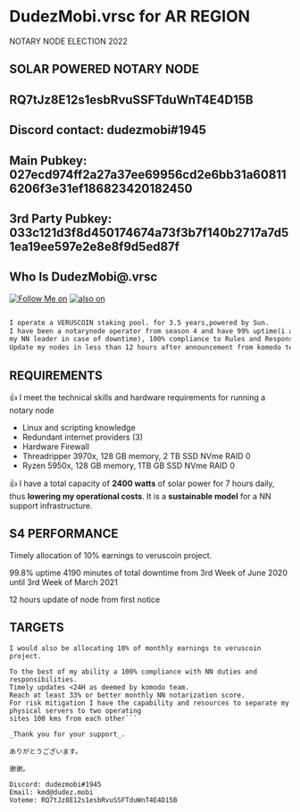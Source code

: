 # DudezMobi.vrsc for AR REGION
NOTARY NODE ELECTION 2022

## SOLAR POWERED NOTARY NODE
## RQ7tJz8E12s1esbRvuSSFTduWnT4E4D15B
## Discord contact: dudezmobi#1945
## Main Pubkey: 027ecd974ff2a27a37ee69956cd2e6bb31a608116206f3e31ef186823420182450
## 3rd Party Pubkey: 033c121d3f8d450174674a73f3b7f140b2717a7d51ea19ee597e2e8e8f9d5ed87f

## Who Is DudezMobi@.vrsc

<!-- Please don't remove this: Grab your social icons from https://github.com/carlsednaoui/gitsocial -->

<!-- display the social media buttons in your README -->

[![Follow Me on][1.1]][1]
[![also on ][2.1]][2]


<!-- links to social media icons -->
<!-- no need to change these -->

<!-- icons with padding -->

[1.1]: http://i.imgur.com/tXSoThF.png (twitter icon with padding)
[2.1]: http://i.imgur.com/0o48UoR.png (github icon with padding)

<!-- icons without padding -->

[1.2]: http://i.imgur.com/wWzX9uB.png (twitter icon without padding)
[2.2]: http://i.imgur.com/9I6NRUm.png (github icon without padding)


<!-- links to your social media accounts -->
<!-- update these accordingly -->

[1]: https://twitter.com/dudezmobi
[2]: http://www.github.com/dudezmobi





```markdown

I operate a VERUSCOIN staking pool. for 3.5 years,powered by Sun.
I have been a notarynode operator from season 4 and have 99% uptime(i always update
my NN leader in case of downtime), 100% compliance to Rules and Responsibilities, 
Update my nodes in less than 12 hours after announcement from komodo team.


```

## REQUIREMENTS


:+1: 
 I meet the technical skills and hardware requirements for running a notary node 

* Linux and scripting knowledge
* Redundant internet providers (3)
* Hardware Firewall
* Threadripper 3970x, 128 GB memory, 2 TB SSD NVme RAID 0 
* Ryzen 5950x, 128 GB memory, 1TB GB SSD NVme RAID 0

:+1: 
I have a total capacity of **2400 watts** of solar power for 7 hours daily, thus **lowering
my operational costs**. It is a **sustainable model** for a NN support infrastructure.

## S4 PERFORMANCE

Timely allocation of 10% earnings to veruscoin project.

99.8% uptime
4190 minutes of total downtime from 3rd Week of June 2020 until 3rd Week of March 2021

12 hours update of node from first notice 


## TARGETS

```I would also be allocating 10% of monthly earnings to veruscoin project.```

```I still wont give moonshot promises and expectations but I would ensure that realistic key performance indicator are met.
To the best of my ability a 100% compliance with NN duties and responsibilities.
Timely updates <24H as deemed by komodo team.  
Reach at least 33% or better monthly NN notarization score.
For risk mitigation I have the capability and resources to separate my physical servers to two operating 
sites 100 kms from each other```

_Thank you for your support_.

ありがとうございます。

谢谢。

Discord: dudezmobi#1945
Email: kmd@dudez.mobi
Voteme: RQ7tJz8E12s1esbRvuSSFTduWnT4E4D15B
